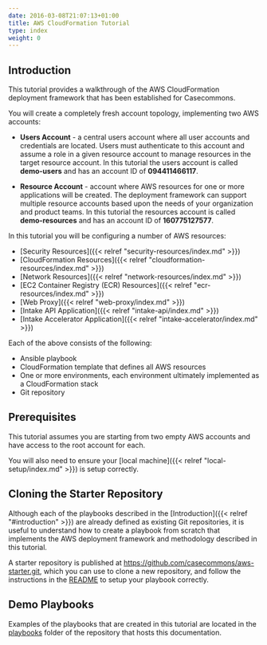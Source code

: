 ```yaml
---
date: 2016-03-08T21:07:13+01:00
title: AWS CloudFormation Tutorial
type: index
weight: 0
---
```


## Introduction

This tutorial provides a walkthrough of the AWS CloudFormation deployment framework that has been established for Casecommons.

You will create a completely fresh account topology, implementing two AWS accounts:

- **Users Account** - a central users account where all user accounts and credentials are located.  Users must authenticate to this account and assume a role in a given resource account to manage resources in the target resource account.  In this tutorial the users account is called **demo-users** and has an account ID of **094411466117**.

- **Resource Account** - account where AWS resources for one or more applications will be created.  The deployment framework can support multiple resource accounts based upon the needs of your organization and product teams.  In this tutorial the resources account is called **demo-resources** and has an account ID of **160775127577**.

In this tutorial you will be configuring a number of AWS resources:

- [Security Resources]({{< relref "security-resources/index.md" >}})
- [CloudFormation Resources]({{< relref "cloudformation-resources/index.md" >}})
- [Network Resources]({{< relref "network-resources/index.md" >}})
- [EC2 Container Registry (ECR) Resources]({{< relref "ecr-resources/index.md" >}})
- [Web Proxy]({{< relref "web-proxy/index.md" >}})
- [Intake API Application]({{< relref "intake-api/index.md" >}})
- [Intake Accelerator Application]({{< relref "intake-accelerator/index.md" >}})

Each of the above consists of the following:

- Ansible playbook
- CloudFormation template that defines all AWS resources
- One or more environments, each environment ultimately implemented as a CloudFormation stack
- Git repository

## Prerequisites

This tutorial assumes you are starting from two empty AWS accounts and have access to the root account for each.

You will also need to ensure your [local machine]({{< relref "local-setup/index.md" >}}) is setup correctly.

## Cloning the Starter Repository

Although each of the playbooks described in the [Introduction]({{< relref "#introduction" >}}) are already defined as existing Git repositories, it is useful to understand how to create a playbook from scratch that implements the AWS deployment framework and methodology described in this tutorial.

A starter repository is published at https://github.com/casecommons/aws-starter.git, which you can use to clone a new repository, and follow the instructions in the [README](https://github.com/casecommons/aws-starter/README.md) to setup your playbook correctly.

## Demo Playbooks

Examples of the playbooks that are created in this tutorial are located in the [playbooks](https://github.com/casecommons/aws-docs/tree/master/playbooks) folder of the repository that hosts this documentation.